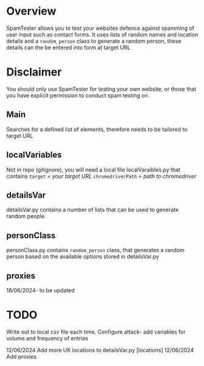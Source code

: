 # Overview

SpamTester allows you to test your websites defence against spamming of user input such as contact forms. It uses lists of random names and location details and a `random_person` class to generate a random person, these details can the be entered into form at target URL. 

# Disclaimer

You should only use SpamTester for testing your own website, or those that you have explicit permission to conduct spam testing on.

## Main

Searches for a defined list of elements, therefore needs to be tailored to target URL

## localVariables

Not in repo (gitignore), you will need a local file localVaraibles.py that contains
`target` = *your target URL*
`chromedriverPath` = *path to chromedriver*

## detailsVar

detailsVar.py contains a number of lists that can be used to generate random people.

## personClass

personClass.py contains `random_person` class, that generates a random person based on the available options stored in detailsVar.py

## proxies

18/06/2024- to be updated

# TODO
Write out to local csv file each time.
Configure attack- add variables for volume and frequency of entries






12/06/2024 Add more UK locations to detailsVar.py [locations]
12/06/2024 Add proxies
